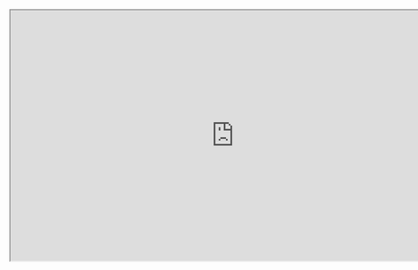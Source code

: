 <iframe
    width="800"
    height="450"
    src="https://github.com/snmarkley1/snmarkley1.github.io/holc_map.html" >
</iframe>
